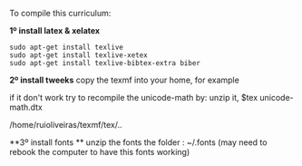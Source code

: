 To compile this curriculum:

**1º install latex & xelatex**

~~~~
sudo apt-get install texlive
sudo apt-get install texlive-xetex
sudo apt-get install texlive-bibtex-extra biber
~~~~

**2º  install tweeks**
copy the texmf into your home, for example

if it don't work try to recompile the unicode-math by:
unzip it, 
$tex unicode-math.dtx


/home/ruioliveiras/texmf/tex/..

**3º install fonts **
unzip the fonts the folder : ~/.fonts
(may need to rebook the computer to have this fonts working)


